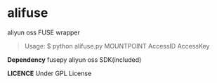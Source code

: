 alifuse
=======

aliyun oss FUSE wrapper

> Usage:
> $ python alifuse.py MOUNTPOINT AccessID AccessKey

**Dependency**
fusepy
aliyun oss SDK(included)


**LICENCE**
Under GPL License

